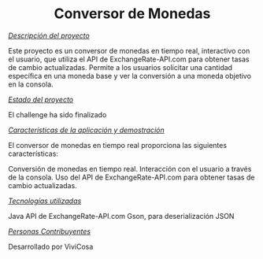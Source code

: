 <h1 align="center"> Conversor de Monedas </h1>

*[Descripción del proyecto](#descripción-del-proyecto)* 

  Este proyecto es un conversor de monedas en tiempo real, interactivo con el usuario, que utiliza el API de ExchangeRate-API.com para obtener tasas de cambio actualizadas. Permite a los usuarios solicitar una cantidad específica en una moneda base y ver la conversión a una moneda objetivo en la consola.

*[Estado del proyecto](#Estado-del-proyecto)*

  El challenge ha sido finalizado

*[Características de la aplicación y demostración](#Características-de-la-aplicación-y-demostración)*

  El conversor de monedas en tiempo real proporciona las siguientes características:

Conversión de monedas en tiempo real.
Interacción con el usuario a través de la consola.
Uso del API de ExchangeRate-API.com para obtener tasas de cambio actualizadas.

*[Tecnologías utilizadas](#tecnologías-utilizadas)*

Java
API de ExchangeRate-API.com
Gson, para deserialización JSON

*[Personas Contribuyentes](#personas-contribuyentes)*

  Desarrollado por ViviCosa
